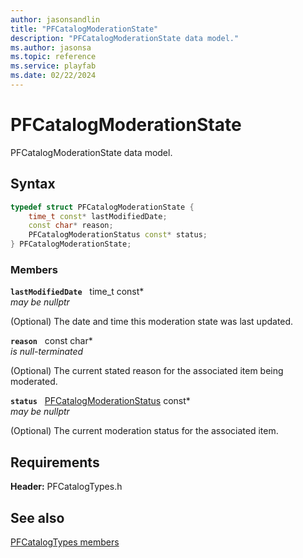 ```yaml
---
author: jasonsandlin
title: "PFCatalogModerationState"
description: "PFCatalogModerationState data model."
ms.author: jasonsa
ms.topic: reference
ms.service: playfab
ms.date: 02/22/2024
---
```


# PFCatalogModerationState  

PFCatalogModerationState data model.  

## Syntax  
  
```cpp
typedef struct PFCatalogModerationState {  
    time_t const* lastModifiedDate;  
    const char* reason;  
    PFCatalogModerationStatus const* status;  
} PFCatalogModerationState;  
```
  
### Members  
  
**`lastModifiedDate`** &nbsp; time_t const*  
*may be nullptr*  
  
(Optional) The date and time this moderation state was last updated.
  
**`reason`** &nbsp; const char*  
*is null-terminated*  
  
(Optional) The current stated reason for the associated item being moderated.
  
**`status`** &nbsp; [PFCatalogModerationStatus](../enums/pfcatalogmoderationstatus.md) const*  
*may be nullptr*  
  
(Optional) The current moderation status for the associated item.
  
  
## Requirements  
  
**Header:** PFCatalogTypes.h
  
## See also  
[PFCatalogTypes members](../pfcatalogtypes_members.md)  

  
  
